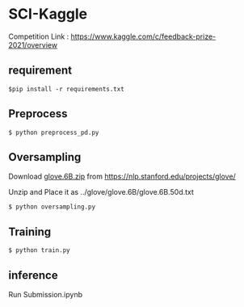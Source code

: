 # SCI-Kaggle
Competition Link : https://www.kaggle.com/c/feedback-prize-2021/overview

## requirement
`$pip install -r requirements.txt`

## Preprocess 
`$ python preprocess_pd.py`

## Oversampling
Download <u>glove.6B.zip</u> from https://nlp.stanford.edu/projects/glove/

Unzip and Place it as ../glove/glove.6B/glove.6B.50d.txt

`$ python oversampling.py`
## Training
`$ python train.py`

## inference
Run Submission.ipynb